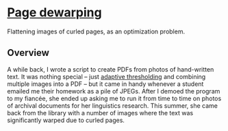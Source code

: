 # [Page dewarping][source]

Flattening images of curled pages, as an optimization problem.

## Overview

A while back, I wrote a script to create PDFs from photos of hand-written text. It was nothing special – just [adaptive thresholding][01] and combining multiple images into a PDF – but it came in handy whenever a student emailed me their homework as a pile of JPEGs. After I demoed the program to my fiancée, she ended up asking me to run it from time to time on photos of archival documents for her linguistics research. This summer, she came back from the library with a number of images where the text was significantly warped due to curled pages.



[01]: http://docs.opencv.org/3.0-last-rst/modules/imgproc/doc/miscellaneous_transformations.html#cv2.adaptiveThreshold
[source]: https://mzucker.github.io/2016/08/15/page-dewarping.html